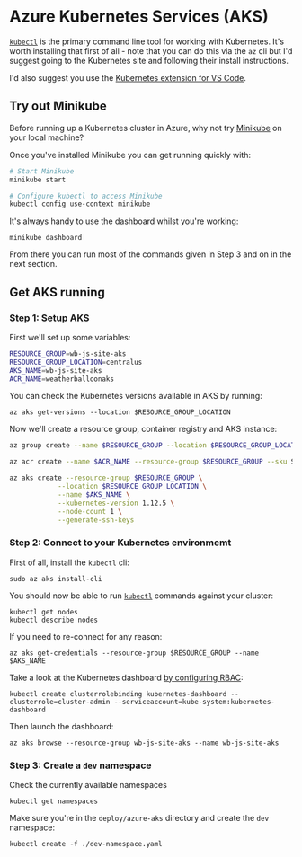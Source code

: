 # Azure Kubernetes Services (AKS)

[`kubectl`](https://kubernetes.io/docs/tasks/tools/install-kubectl/) is the primary 
command line tool for working with Kubernetes. It's worth installing that first of all - note that you
can do this via the `az` cli but I'd suggest going to the Kubernetes site and following their install
instructions.

I'd also suggest you use the [Kubernetes extension for VS Code](https://marketplace.visualstudio.com/items?itemName=ms-kubernetes-tools.vscode-kubernetes-tools).

## Try out Minikube

Before running up a Kubernetes cluster in Azure, why not try [Minikube](https://kubernetes.io/docs/setup/minikube/)
on your local machine?

Once you've installed Minikube you can get running quickly with:

```bash
# Start Minikube
minikube start

# Configure kubectl to access Minikube
kubectl config use-context minikube
```

It's always handy to use the dashboard whilst you're working:

    minikube dashboard

From there you can run most of the commands given in Step 3 and on in the next section. 

## Get AKS running
### Step 1: Setup AKS

First we'll set up some variables:

```bash
RESOURCE_GROUP=wb-js-site-aks
RESOURCE_GROUP_LOCATION=centralus
AKS_NAME=wb-js-site-aks
ACR_NAME=weatherballoonaks
```

You can check the Kubernetes versions available in AKS by running:

    az aks get-versions --location $RESOURCE_GROUP_LOCATION

Now we'll create a resource group, container registry and AKS instance:

```bash
az group create --name $RESOURCE_GROUP --location $RESOURCE_GROUP_LOCATION

az acr create --name $ACR_NAME --resource-group $RESOURCE_GROUP --sku Standard

az aks create --resource-group $RESOURCE_GROUP \
            --location $RESOURCE_GROUP_LOCATION \
            --name $AKS_NAME \
            --kubernetes-version 1.12.5 \
            --node-count 1 \
            --generate-ssh-keys
```

### Step 2: Connect to your Kubernetes environmemt

First of all, install the `kubectl` cli:

    sudo az aks install-cli

You should now be able to run [`kubectl`](https://kubernetes.io/docs/reference/kubectl/overview/)
commands against your cluster:

    kubectl get nodes
    kubectl describe nodes

If you need to re-connect for any reason:

    az aks get-credentials --resource-group $RESOURCE_GROUP --name $AKS_NAME

Take a look at the Kubernetes dashboard [by configuring RBAC](https://docs.microsoft.com/en-au/azure/aks/kubernetes-dashboard):

    kubectl create clusterrolebinding kubernetes-dashboard --clusterrole=cluster-admin --serviceaccount=kube-system:kubernetes-dashboard

Then launch the dashboard:

    az aks browse --resource-group wb-js-site-aks --name wb-js-site-aks

### Step 3: Create a `dev` namespace

Check the currently available namespaces

    kubectl get namespaces

Make sure you're in the `deploy/azure-aks` directory and create the `dev` namespace:

    kubectl create -f ./dev-namespace.yaml






